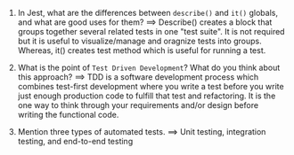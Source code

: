 1. In Jest, what are the differences between `describe()` and `it()` globals, and what are good uses for them?
   ==> Describe() creates a block that groups together several related tests in one "test suite". It is not required but it is useful to visualize/manage and oragnize tests into groups. Whereas, it() creates test method which is useful for running a test.

2. What is the point of `Test Driven Development`? What do you think about this approach?
   ==> TDD is a software development process which combines test-first development where you write a test before you write just enough production code to fulfill that test and refactoring. It is the one way to think through your requirements and/or design before writing the functional code.

3. Mention three types of automated tests.
   ==> Unit testing, integration testing, and end-to-end testing
